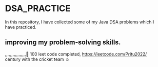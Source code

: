 # DSA_PRACTICE

In this repository, I have collected some of my Java DSA problems which I have practiced.


## improving my problem-solving skills.
,,,,,,,,,,,,,,,,,🙂
100 leet code completed, https://leetcode.com/Pritu2022/
century with the cricket team ☺
